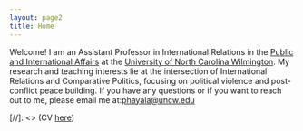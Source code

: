 ```yaml
---
layout: page2
title: Home
---
```



Welcome! I am an Assistant Professor in International Relations in the [Public and International Affairs](//https://uncw.edu/pia/) at the [University of North Carolina Wilmington](https://www.uncw.edu/). My research and teaching interests lie at the intersection of International Relations and Comparative Politics, focusing on political violence and post-conflict peace building. If you have any questions or if you want to reach out to me, please email me at:phayala@uncw.edu






[//]: <> (CV [here](https://uncw4-my.sharepoint.com/:b:/g/personal/phayala_uncw_edu/EbH2d5rjaB1GjtSMfhyGLG4BRHEI0w7_Rzzr5_GgrR66yg?e=XLJotK))
